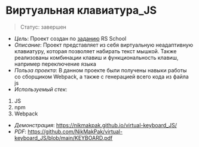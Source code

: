# Виртуальная клавиатура_JS
> Статус: завершен

- _Цель_:
Проект создан по [заданию](https://github.com/rolling-scopes-school/tasks/blob/master/tasks/virtual-keyboard/virtual-keyboard-en.md) RS School
- _Описание_:
Проект представляет из себя виртуальную неадаптивную клавиатуру, которая позволяет набирать текст мышкой. Также реализованы комбинации клавиш и функциональность клавиш, например переключение языка
- _Польза проекта_: 
В данном проекте были получены навыки работы со сборщиком Webpack, а также с генерацией всего кода из файла js
- _Используемый стек_:
1. JS
2. npm
3. Webpack
- _Демонстрация_: 
https://nikmakpak.github.io/virtual-keyboard_JS/
- _PDF_: 
https://github.com/NikMakPak/virtual-keyboard_JS/blob/main/KEYBOARD.pdf
